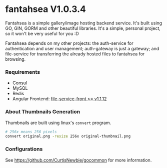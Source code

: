 # fantahsea V1.0.3.4

Fantahsea is a simple gallery/image hosting backend service. It's built using GO, GIN, GORM and other beautiful libraries. It's a simple, personal project, so it won't be very useful for you :D

Fantahsea depends on my other projects: the auth-service for authentication and user management; auth-gateway is just a gateway; and file-service for transferring the already hosted files to fantahsea for browsing.

### Requirements

- Consul
- MySQL
- Redis
- Angular Frontend: [file-service-front >= v1.1.12](https://github.com/CurtisNewbie/file-service-front/tree/v1.1.12)

### About Thumbnails Generation

Thumbnails are built using linux's `convert` program.

```sh
# 256x means 256 pixels
convert original.png -resize 256x original-thumbnail.png
```

### Configurations

See https://github.com/CurtisNewbie/gocommon for more information.

